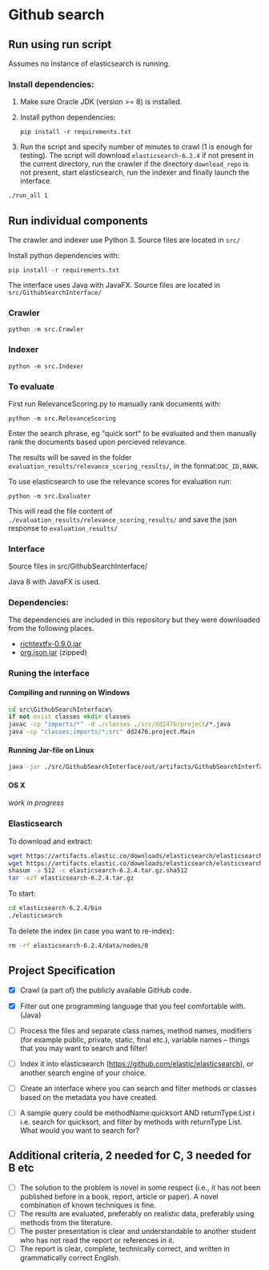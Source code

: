 # Github search

## Run using run script
Assumes no instance of elasticsearch is running.

### Install dependencies:
1. Make sure Oracle JDK (version >= 8) is installed.
2. Install python dependencies:

    `pip install -r requirements.txt`
3. Run the script and specify number of minutes to crawl (1 is enough for testing). The script will download `elasticsearch-6.2.4` if not present in the current directory, run the crawler if the directory `download_repo` is not present, start elasticsearch, run the indexer and finally launch the interface.
```bash
./run_all 1
```

## Run individual components
The crawler and indexer use Python 3. Source files are located in `src/`

Install python dependencies with:

`pip install -r requirements.txt`

The interface uses Java with JavaFX. Source files are located in `src/GithubSearchInterface/`

### Crawler
`python -m src.Crawler`

### Indexer
`python -m src.Indexer`

### To evaluate
First run RelevanceScoring.py to manually rank documents with:

`python -m src.RelevanceScoring`

Enter the search phrase, eg "quick sort" to be evaluated and then manually rank the documents based upon percieved relevance. 

The results will be saved in the folder `evaluation_results/relevance_scoring_results/`, in the format:`DOC_ID,RANK`. 

To use elasticsearch to use the relevance scores for evaluation run:

`python -m src.Evaluater`

This will read the file content of `./evaluation_results/relevance_scoring_results/` and save the json response to `evaluation_results/`

### Interface
Source files in src/GithubSearchInterface/

Java 8 with JavaFX is used.

### Dependencies:
The dependencies are included in this repository but they were downloaded from the following places.

- [richtextfx-0.9.0.jar](https://github.com/TomasMikula/RichTextFX/releases/download/v0.9.0/richtextfx-0.9.0.jar)
- [org.json.jar](http://www.java2s.com/Code/JarDownload/org.json/org.json.jar.zip) (zipped)

### Runing the interface
#### Compiling and running on Windows
```bat
cd src\GithubSearchInterface\
if not exist classes mkdir classes
javac -cp "imports/*" -d ./classes ./src/dd2476/project/*.java
java -cp "classes;imports/*;src" dd2476.project.Main
```
#### Running Jar-file on Linux
```bash
java -jar ./src/GithubSearchInterface/out/artifacts/GithubSearchInterface/GithubSearchInterface.jar
```

#### OS X
*work in progress*

### Elasticsearch
To download and extract:
```bash
wget https://artifacts.elastic.co/downloads/elasticsearch/elasticsearch-6.2.4.tar.gz
wget https://artifacts.elastic.co/downloads/elasticsearch/elasticsearch-6.2.4.tar.gz.sha512
shasum -a 512 -c elasticsearch-6.2.4.tar.gz.sha512 
tar -xzf elasticsearch-6.2.4.tar.gz
```
To start:
```bash
cd elasticsearch-6.2.4/bin
./elasticsearch
```
To delete the index (in case you want to re-index):
```bash
rm -rf elasticsearch-6.2.4/data/nodes/0
```

## Project Specification

- [x] Crawl (a part of) the publicly available GitHub code.
- [x] Filter out one programming language that you feel comfortable with. (Java)
- [ ] Process the files and separate class names, method names, modifiers (for example public, private, static, final etc.), variable names – things that you may want to search and filter!
- [ ] Index it into elasticsearch (https://github.com/elastic/elasticsearch), or another search engine of your choice.
- [ ] Create an interface where you can search and filter methods or classes based on the metadata you have created.
- [ ] A sample query could be methodName:quicksort AND returnType:List<Number> i i.e. search for quicksort, and filter by methods with returnType List. What would you want to search for?


## Additional criteria, 2 needed for C, 3 needed for B etc

- [ ] The solution to the problem is novel in some respect (i.e., it has not been published before in a book, report, article or paper). A novel combination of known techniques is fine.
- [ ] The results are evaluated, preferably on realistic data, preferably using methods from the literature.
- [ ] The poster presentation is clear and understandable to another student who has not read the report or references in it.
- [ ] The report is clear, complete, technically correct, and written in grammatically correct English.
